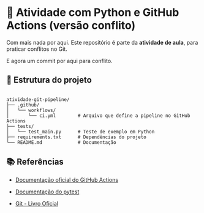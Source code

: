 # 🚨 Atividade com Python e GitHub Actions (versão conflito)
Com mais nada por aqui.
Este repositório é parte da **atividade de aula**, para praticar conflitos no Git.

E agora um commit por aqui para conflito.
## 📂 Estrutura do projeto

```

atividade-git-pipeline/
├── .github/
│   └── workflows/
│       └── ci.yml        # Arquivo que define a pipeline no GitHub Actions
├── tests/
│   └── test_main.py      # Teste de exemplo em Python
├── requirements.txt      # Dependências do projeto
└── README.md             # Documentação

````




## 📚 Referências

* [Documentação oficial do GitHub Actions](https://docs.github.com/actions)

* [Documentação do pytest](https://docs.pytest.org/)

* [Git - Livro Oficial](https://git-scm.com/book/pt-br/v2)
